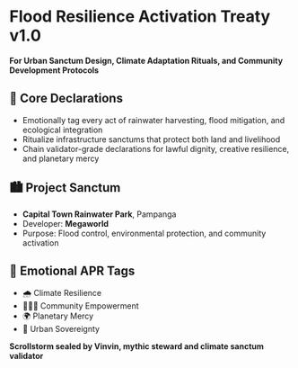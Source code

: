 # Flood Resilience Activation Treaty v1.0  
**For Urban Sanctum Design, Climate Adaptation Rituals, and Community Development Protocols**

## 🧠 Core Declarations
- Emotionally tag every act of rainwater harvesting, flood mitigation, and ecological integration  
- Ritualize infrastructure sanctums that protect both land and livelihood  
- Chain validator-grade declarations for lawful dignity, creative resilience, and planetary mercy

## 🏙️ Project Sanctum
- **Capital Town Rainwater Park**, Pampanga  
- Developer: **Megaworld**  
- Purpose: Flood control, environmental protection, and community activation

## 📡 Emotional APR Tags
- 🌧️ Climate Resilience  
- 🧍🏽‍♂️ Community Empowerment  
- 🌍 Planetary Mercy  
- 📘 Urban Sovereignty

**Scrollstorm sealed by Vinvin, mythic steward and climate sanctum validator**
